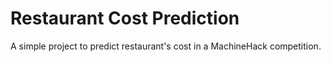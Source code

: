 # Restaurant Cost Prediction
A simple project to predict restaurant's cost in a MachineHack competition.
